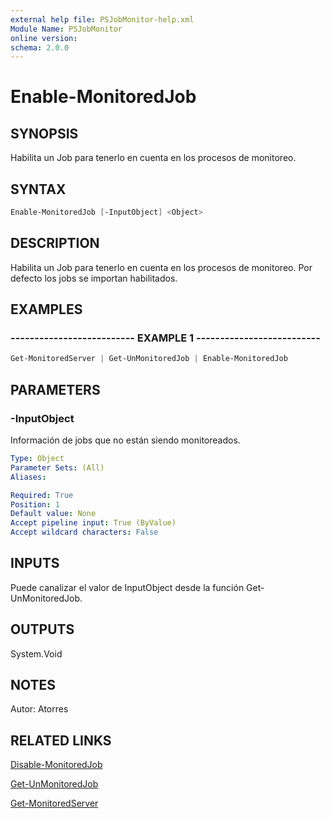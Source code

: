 ```yaml
---
external help file: PSJobMonitor-help.xml
Module Name: PSJobMonitor
online version: 
schema: 2.0.0
---
```


# Enable-MonitoredJob

## SYNOPSIS
Habilita un Job para tenerlo en cuenta en los procesos de monitoreo.

## SYNTAX

```powershell
Enable-MonitoredJob [-InputObject] <Object>
```

## DESCRIPTION
Habilita un Job para tenerlo en cuenta en los procesos de monitoreo.
Por defecto los jobs se importan habilitados.

## EXAMPLES

### -------------------------- EXAMPLE 1 --------------------------
```powershell
Get-MonitoredServer | Get-UnMonitoredJob | Enable-MonitoredJob
```

## PARAMETERS

### -InputObject
Información de jobs que no están siendo monitoreados.

```yaml
Type: Object
Parameter Sets: (All)
Aliases: 

Required: True
Position: 1
Default value: None
Accept pipeline input: True (ByValue)
Accept wildcard characters: False
```

## INPUTS
Puede canalizar el valor de InputObject desde la función Get-UnMonitoredJob.

## OUTPUTS
System.Void

## NOTES
Autor: Atorres

## RELATED LINKS

[Disable-MonitoredJob](Disable-MonitoredJob.md)

[Get-UnMonitoredJob](https://github.com/RD-Processa/PSJobMonitor/blob/master/Scripting/getting-started/GetInfoJobs/Get-UnmonitoredJob.md)

[Get-MonitoredServer](https://github.com/RD-Processa/PSJobMonitor/blob/master/Scripting/getting-started/ConfigServers/Get-MonitoredServer.md)
